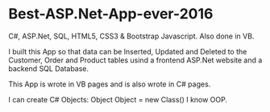 # Best-ASP.Net-App-ever-2016
C#, ASP.Net, SQL, HTML5, CSS3 &amp; Bootstrap Javascript. Also done in VB.

I built this App so that data can be Inserted, Updated and Deleted to the Customer, Order and Product tables usind a frontend 
ASP.Net website and a backend SQL Database.

This App is wrote in VB pages and is also wrote in C# pages.

I can create C# Objects: Object Object = new Class() 
I know OOP.
